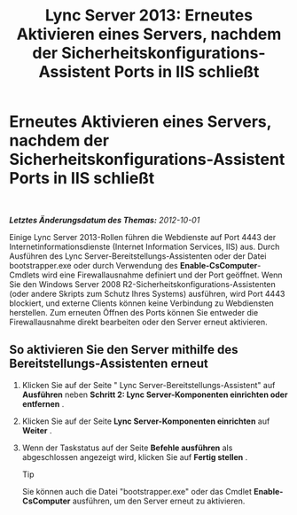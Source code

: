 ﻿---
title: 'Lync Server 2013: Erneutes Aktivieren eines Servers, nachdem der Sicherheitskonfigurations-Assistent Ports in IIS schließt'
TOCTitle: Erneutes Aktivieren eines Servers, nachdem der Sicherheitskonfigurations-Assistent Ports in IIS schließt
ms:assetid: cb8e17cf-f8c1-4099-b63b-c242d656c26a
ms:mtpsurl: https://technet.microsoft.com/de-de/library/Gg398851(v=OCS.15)
ms:contentKeyID: 49295425
ms.date: 05/19/2016
mtps_version: v=OCS.15
ms.translationtype: HT
---

# Erneutes Aktivieren eines Servers, nachdem der Sicherheitskonfigurations-Assistent Ports in IIS schließt

 

_**Letztes Änderungsdatum des Themas:** 2012-10-01_

Einige Lync Server 2013-Rollen führen die Webdienste auf Port 4443 der Internetinformationsdienste (Internet Information Services, IIS) aus. Durch Ausführen des Lync Server-Bereitstellungs-Assistenten oder der Datei bootstrapper.exe oder durch Verwendung des **Enable-CsComputer**-Cmdlets wird eine Firewallausnahme definiert und der Port geöffnet. Wenn Sie den Windows Server 2008 R2-Sicherheitskonfigurations-Assistenten (oder andere Skripts zum Schutz Ihres Systems) ausführen, wird Port 4443 blockiert, und externe Clients können keine Verbindung zu Webdiensten herstellen. Zum erneuten Öffnen des Ports können Sie entweder die Firewallausnahme direkt bearbeiten oder den Server erneut aktivieren.

## So aktivieren Sie den Server mithilfe des Bereitstellungs-Assistenten erneut

1.  Klicken Sie auf der Seite " Lync Server-Bereitstellungs-Assistent" auf **Ausführen** neben **Schritt 2: Lync Server-Komponenten einrichten oder entfernen** .

2.  Klicken Sie auf der Seite **Lync Server-Komponenten einrichten** auf **Weiter** .

3.  Wenn der Taskstatus auf der Seite **Befehle ausführen** als abgeschlossen angezeigt wird, klicken Sie auf **Fertig stellen** .
    

    > [!TIP]
    > Sie können auch die Datei "bootstrapper.exe" oder das Cmdlet <STRONG>Enable-CsComputer</STRONG> ausführen, um den Server erneut zu aktivieren.


